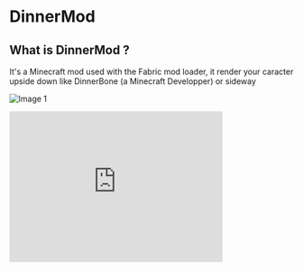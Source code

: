 # DinnerMod

## What is DinnerMod ?
It's a Minecraft mod used with the Fabric mod loader, it render your caracter upside down like DinnerBone (a Minecraft Developper) or sideway


![Image 1](https://i.imgur.com/Zsks0EF.png)

<div style="width:100%;height:0;position:relative;padding-bottom:52.937%;"><iframe src="https://streamable.com/e/pvni54" width="75%" height="100%" allowfullscreen style="border: 0;width:75%;height:100%;position:absolute;left:0;top:0;overflow:hidden;"></iframe></div>